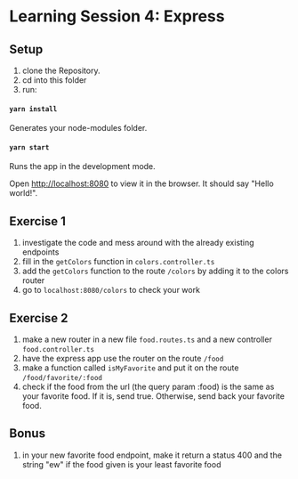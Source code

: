 # Learning Session 4: Express

## Setup

1. clone the Repository.
2. cd into this folder
3. run:

#### `yarn install`

Generates your node-modules folder.

#### `yarn start`

Runs the app in the development mode.

Open [http://localhost:8080](http://localhost:8080) to view it in the browser. It should say "Hello world!".

## Exercise 1

1. investigate the code and mess around with the already existing endpoints
2. fill in the `getColors` function in `colors.controller.ts`
3. add the `getColors` function to the route `/colors` by adding it to the colors router
4. go to `localhost:8080/colors` to check your work

## Exercise 2

1. make a new router in a new file `food.routes.ts` and a new controller `food.controller.ts`
2. have the express app use the router on the route `/food`
3. make a function called `isMyFavorite` and put it on the route `/food/favorite/:food`
4. check if the food from the url (the query param :food) is the same as your favorite food. If it is, send true. Otherwise, send back your favorite food.

## Bonus

1. in your new favorite food endpoint, make it return a status 400 and the string "ew" if the food given is your least favorite food
